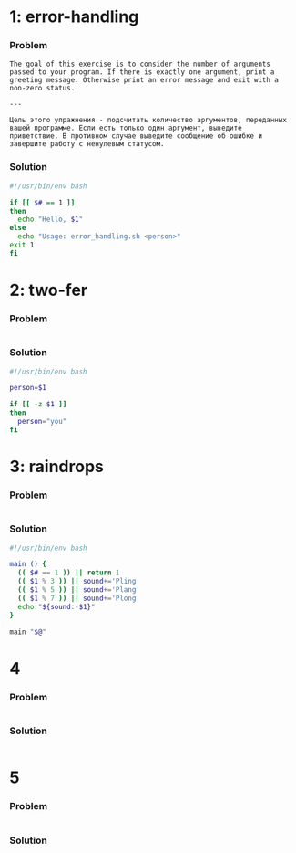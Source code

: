 


# 1: error-handling
### Problem
```text
The goal of this exercise is to consider the number of arguments passed to your program. If there is exactly one argument, print a greeting message. Otherwise print an error message and exit with a non-zero status.

---

Цель этого упражнения - подсчитать количество аргументов, переданных вашей программе. Если есть только один аргумент, выведите приветствие. В противном случае выведите сообщение об ошибке и завершите работу с ненулевым статусом.
```

### Solution
```bash
#!/usr/bin/env bash

if [[ $# == 1 ]]
then
  echo "Hello, $1"
else
  echo "Usage: error_handling.sh <person>"
exit 1
fi
```



# 2: two-fer
### Problem
```text
```

### Solution
```bash
#!/usr/bin/env bash

person=$1

if [[ -z $1 ]]
then
  person="you"
fi
```



# 3: raindrops
### Problem
```text
```

### Solution
```bash
#!/usr/bin/env bash

main () {
  (( $# == 1 )) || return 1
  (( $1 % 3 )) || sound+='Pling'
  (( $1 % 5 )) || sound+='Plang'
  (( $1 % 7 )) || sound+='Plong'
  echo "${sound:-$1}"
}

main "$@"
```



# 4
### Problem
```text
```

### Solution
```bash
```



# 5
### Problem
```text
```

### Solution
```bash
```